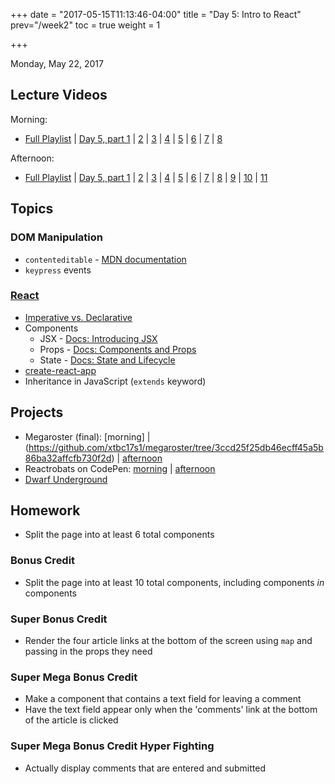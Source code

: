 +++
date = "2017-05-15T11:13:46-04:00"
title = "Day 5: Intro to React"
prev="/week2"
toc = true
weight = 1

+++

<date>Monday, May 22, 2017</date>

## Lecture Videos

Morning:

* [Full Playlist](https://www.youtube.com/playlist?list=PLuT2TqJuwaY_bcdBTgaK3S8VrN_6POv5F) | [Day 5, part 1](https://www.youtube.com/watch?v=jiLLHIpYyQw&list=PLuT2TqJuwaY_bcdBTgaK3S8VrN_6POv5F&index=18) | [2](https://www.youtube.com/watch?v=dVfHMRBT4jE&index=23&list=PLuT2TqJuwaY_bcdBTgaK3S8VrN_6POv5F) | [3](https://www.youtube.com/watch?v=mYbMOp9mYZ0&index=19&list=PLuT2TqJuwaY_bcdBTgaK3S8VrN_6POv5F) | [4](https://www.youtube.com/watch?v=w6mIoGmGg34&index=20&list=PLuT2TqJuwaY_bcdBTgaK3S8VrN_6POv5F) | [5](https://www.youtube.com/watch?v=7ZkYasspRVU&index=21&list=PLuT2TqJuwaY_bcdBTgaK3S8VrN_6POv5F) | [6](https://www.youtube.com/watch?v=gwiGjyfGz1Y&index=22&list=PLuT2TqJuwaY_bcdBTgaK3S8VrN_6POv5F) | [7](https://www.youtube.com/watch?v=IJA_qlN7BFc&index=25&list=PLuT2TqJuwaY_bcdBTgaK3S8VrN_6POv5F) | [8](https://www.youtube.com/watch?v=xCSjpBUHqI4&index=26&list=PLuT2TqJuwaY_bcdBTgaK3S8VrN_6POv5F)

Afternoon:

* [Full Playlist](https://www.youtube.com/playlist?list=PLuT2TqJuwaY8syQZ9ERbc2gtX_v1m2xqG) | [Day 5, part 1]() | [2]() | [3]() | [4]() | [5]() | [6]() | [7]() | [8]() | [9]() | [10]() | [11]()

## Topics

### DOM Manipulation
* `contenteditable` - [MDN documentation](https://developer.mozilla.org/en-US/docs/Web/HTML/Global_attributes/contenteditable)
* `keypress` events

### [React](https://facebook.github.io/react/)
* [Imperative vs. Declarative](https://tylermcginnis.com/imperative-vs-declarative-programming/)
* Components
  * JSX - [Docs: Introducing JSX](https://facebook.github.io/react/docs/introducing-jsx.html)
  * Props - [Docs: Components and Props](https://facebook.github.io/react/docs/components-and-props.html)
  * State - [Docs: State and Lifecycle](https://facebook.github.io/react/docs/state-and-lifecycle.html)
* [create-react-app](https://github.com/facebookincubator/create-react-app)
* Inheritance in JavaScript (`extends` keyword)

## Projects

* Megaroster (final): [morning] |(https://github.com/xtbc17s1/megaroster/tree/3ccd25f25db46ecff45a5b86ba32affcfb730f2d) | [afternoon]()
* Reactrobats on CodePen: [morning](https://codepen.io/dstrus/pen/BRvLNg/) | [afternoon]()
* [Dwarf Underground](https://github.com/xtbc17s1/dwarf-underground)

## Homework

* Split the page into at least 6 total components

### Bonus Credit

* Split the page into at least 10 total components, including components *in* components

### Super Bonus Credit

* Render the four article links at the bottom of the screen using `map` and passing in the props they need

### Super Mega Bonus Credit

* Make a component that contains a text field for leaving a comment
* Have the text field appear only when the 'comments' link at the bottom of the article is clicked

### Super Mega Bonus Credit Hyper Fighting

* Actually display comments that are entered and submitted